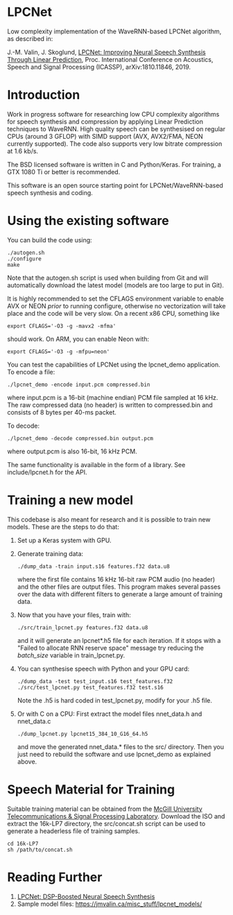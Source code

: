 # LPCNet

Low complexity implementation of the WaveRNN-based LPCNet algorithm, as described in:

J.-M. Valin, J. Skoglund, [LPCNet: Improving Neural Speech Synthesis Through Linear Prediction](https://jmvalin.ca/papers/lpcnet_icassp2019.pdf), Proc. International Conference on Acoustics, Speech and Signal Processing (ICASSP), arXiv:1810.11846, 2019.

# Introduction

Work in progress software for researching low CPU complexity algorithms for speech synthesis and compression by applying Linear Prediction techniques to WaveRNN. High quality speech can be synthesised on regular CPUs (around 3 GFLOP) with SIMD support (AVX, AVX2/FMA, NEON currently supported). The code also supports very low bitrate compression at 1.6 kb/s.

The BSD licensed software is written in C and Python/Keras. For training, a GTX 1080 Ti or better is recommended.

This software is an open source starting point for LPCNet/WaveRNN-based speech synthesis and coding.

# Using the existing software

You can build the code using:

```
./autogen.sh
./configure
make
```
Note that the autogen.sh script is used when building from Git and will automatically download the latest model
(models are too large to put in Git).

It is highly recommended to set the CFLAGS environment variable to enable AVX or NEON *prior* to running configure, otherwise
no vectorization will take place and the code will be very slow. On a recent x86 CPU, something like
```
export CFLAGS='-O3 -g -mavx2 -mfma'
```
should work. On ARM, you can enable Neon with:
```
export CFLAGS='-O3 -g -mfpu=neon'
```

You can test the capabilities of LPCNet using the lpcnet_demo application. To encode a file:
```
./lpcnet_demo -encode input.pcm compressed.bin
```
where input.pcm is a 16-bit (machine endian) PCM file sampled at 16 kHz. The raw compressed data (no header)
is written to compressed.bin and consists of 8 bytes per 40-ms packet.

To decode:
```
./lpcnet_demo -decode compressed.bin output.pcm
```
where output.pcm is also 16-bit, 16 kHz PCM.

The same functionality is available in the form of a library. See include/lpcnet.h for the API.

# Training a new model

This codebase is also meant for research and it is possible to train new models. These are the steps to do that:

1. Set up a Keras system with GPU.

1. Generate training data:
   ```
   ./dump_data -train input.s16 features.f32 data.u8
   ```
   where the first file contains 16 kHz 16-bit raw PCM audio (no header) and the other files are output files. This program makes several passes over the data with different filters to generate a large amount of training data.

1. Now that you have your files, train with:
   ```
   ./src/train_lpcnet.py features.f32 data.u8
   ```
   and it will generate an lpcnet*.h5 file for each iteration. If it stops with a
   "Failed to allocate RNN reserve space" message try reducing the *batch\_size* variable in train_lpcnet.py.

1. You can synthesise speech with Python and your GPU card:
   ```
   ./dump_data -test test_input.s16 test_features.f32
   ./src/test_lpcnet.py test_features.f32 test.s16
   ```
   Note the .h5 is hard coded in test_lpcnet.py, modify for your .h5 file.

1. Or with C on a CPU:
   First extract the model files nnet_data.h and nnet_data.c
   ```
   ./dump_lpcnet.py lpcnet15_384_10_G16_64.h5
   ```
   and move the generated nnet_data.* files to the src/ directory.
   Then you just need to rebuild the software and use lpcnet_demo as explained above.

# Speech Material for Training 

Suitable training material can be obtained from the [McGill University Telecommunications & Signal Processing Laboratory](http://www-mmsp.ece.mcgill.ca/Documents/Data/).  Download the ISO and extract the 16k-LP7 directory, the src/concat.sh script can be used to generate a headerless file of training samples.
```
cd 16k-LP7
sh /path/to/concat.sh
```

# Reading Further

1. [LPCNet: DSP-Boosted Neural Speech Synthesis](https://people.xiph.org/~jm/demo/lpcnet/)
1. Sample model files:
https://jmvalin.ca/misc_stuff/lpcnet_models/


